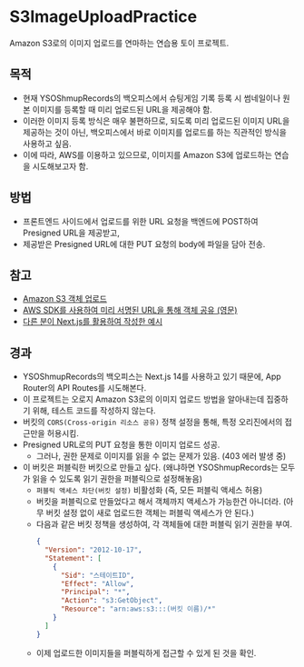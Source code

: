 # S3ImageUploadPractice
Amazon S3로의 이미지 업로드를 연마하는 연습용 토이 프로젝트.

## 목적
- 현재 YSOShmupRecords의 백오피스에서 슈팅게임 기록 등록 시 썸네일이나 원본 이미지를 등록할 때 미리 업로드된 URL을 제공해야 함.
- 이러한 이미지 등록 방식은 매우 불편하므로, 되도록 미리 업로드된 이미지 URL을 제공하는 것이 아닌, 백오피스에서 바로 이미지를 업로드를 하는 직관적인 방식을 사용하고 싶음.
- 이에 따라, AWS를 이용하고 있으므로, 이미지를 Amazon S3에 업로드하는 연습을 시도해보고자 함.

## 방법
- 프론트엔드 사이드에서 업로드를 위한 URL 요청을 백엔드에 POST하여 Presigned URL을 제공받고,
- 제공받은 Presigned URL에 대한 PUT 요청의 body에 파일을 담아 전송.

## 참고
- [Amazon S3 객체 업로드](https://docs.aws.amazon.com/ko_kr/AmazonS3/latest/userguide/upload-objects.html)
- [AWS SDK를 사용하여 미리 서명된 URL을 통해 객체 공유 (영문)](https://docs.aws.amazon.com/AmazonS3/latest/userguide/example_s3_Scenario_PresignedUrl_section.html)
- [다른 분이 Next.js를 활용하여 작성한 예시](https://songsong.dev/entry/S3%EC%97%90-%ED%8C%8C%EC%9D%BC%EC%9D%84-%EC%97%85%EB%A1%9C%EB%93%9C%ED%95%98%EB%8A%94-%EC%84%B8-%EA%B0%80%EC%A7%80-%EB%B0%A9%EB%B2%95)

## 경과
- YSOShmupRecords의 백오피스는 Next.js 14를 사용하고 있기 때문에, App Router의 API Routes를 시도해본다.
- 이 프로젝트는 오로지 Amazon S3로의 이미지 업로드 방법을 알아내는데 집중하기 위해, 테스트 코드를 작성하지 않는다.
- 버킷의 `CORS(Cross-origin 리소스 공유)` 정책 설정을 통해, 특정 오리진에서의 접근만을 허용시킴.
- Presigned URL로의 PUT 요청을 통한 이미지 업로드 성공.
  - 그러나, 권한 문제로 이미지를 읽을 수 없는 문제가 있음. (403 에러 발생 중)
- 이 버킷은 퍼블릭한 버킷으로 만들고 싶다. (왜냐하면 YSOShmupRecords는 모두가 읽을 수 있도록 읽기 권한을 퍼블릭으로 설정해놓음)
  - `퍼블릭 액세스 차단(버킷 설정)` 비활성화 (즉, 모든 퍼블릭 액세스 허용)
  - 버킷을 퍼블릭으로 만들었다고 해서 객체까지 액세스가 가능한건 아니더라. (아무 버킷 설정 없이 새로 업로드한 객체는 퍼블릭 액세스가 안 된다.)
  - 다음과 같은 버킷 정책을 생성하여, 각 객체들에 대한 퍼블릭 읽기 권한을 부여.
    ```json
    {
      "Version": "2012-10-17",
      "Statement": [
        {
          "Sid": "스테이트ID",
          "Effect": "Allow",
          "Principal": "*",
          "Action": "s3:GetObject",
          "Resource": "arn:aws:s3:::(버킷 이름)/*"
        }
      ]
    }
    ```
  - 이제 업로드한 이미지들을 퍼블릭하게 접근할 수 있게 된 것을 확인.
